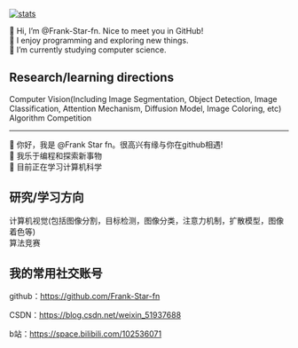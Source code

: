 [![stats](https://github-readme-stats.vercel.app/api?username=Frank-Star-fn&theme=merko)](https://github.com/anuraghazra/github-readme-stats)


👋 Hi, I’m @Frank-Star-fn. Nice to meet you in GitHub!
<br>
👀 I enjoy programming and exploring new things.
<br>
🌱 I’m currently studying computer science.

## Research/learning directions
Computer Vision(Including Image Segmentation, Object Detection, Image Classification, Attention Mechanism, Diffusion Model, Image Coloring, etc)
<br>
Algorithm Competition

<hr>

👋 你好，我是 @Frank Star fn。很高兴有缘与你在github相遇!
<br>
👀 我乐于编程和探索新事物
<br>
🌱 目前正在学习计算机科学

## 研究/学习方向
计算机视觉(包括图像分割，目标检测，图像分类，注意力机制，扩散模型，图像着色等)
<br>
算法竞赛

## 我的常用社交账号

github：https://github.com/Frank-Star-fn

CSDN：https://blog.csdn.net/weixin_51937688

b站：https://space.bilibili.com/102536071

<!---
Frank-Star-fn/Frank-Star-fn is a ✨ special ✨ repository because its `README.md` (this file) appears on your GitHub profile.
--->
